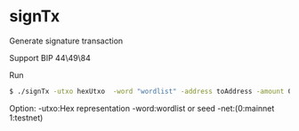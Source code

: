 signTx
======

Generate signature transaction

Support BIP 44\49\84

Run
```bash
$ ./signTx -utxo hexUtxo  -word "wordlist" -address toAddress -amount 0.1 -net 1
```

Option:
    -utxo:Hex representation
    -word:wordlist or seed
    -net:(0:mainnet  1:testnet)
